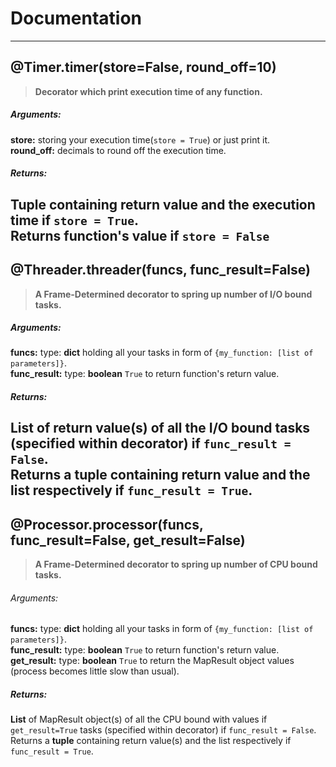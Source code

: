 # Documentation
---
## @Timer.timer(store=False, round_off=10)
> **Decorator which print execution time of any function.**

##### Arguments:
**store:**  storing your execution time(`store = True`) or just print it.  
**round_off:** decimals to round off the execution time.

##### Returns:
**Tuple** containing return value and the execution time if `store = True`.  
Returns function's value if `store = False`
---
## @Threader.threader(funcs, func_result=False)
> **A Frame-Determined decorator to spring up number of I/O bound tasks.**

##### Arguments:
**funcs:** type: **dict** holding all your tasks in form of `{my_function: [list of parameters]}`.  
**func_result:** type: **boolean** `True` to return function's return value.

##### Returns:
 **List** of return value(s) of all the I/O bound tasks (specified within decorator) if `func_result = False`.  
Returns a **tuple** containing return value and the list respectively if `func_result = True`.
---
## @Processor.processor(funcs, func_result=False, get_result=False)
> **A Frame-Determined decorator to spring up number of CPU bound tasks.**

###### Arguments:
**funcs:** type: **dict** holding all your tasks in form of `{my_function: [list of parameters]}`.  
**func_result:** type: **boolean** `True` to return function's return value.  
**get_result:** type: **boolean** `True` to return the MapResult object values (process becomes little slow than usual).

##### Returns:
**List** of MapResult object(s) of all the CPU bound with values if `get_result=True` tasks (specified within decorator) 
if `func_result = False`.  
Returns a **tuple** containing return value(s) and the list respectively if `func_result = True`.